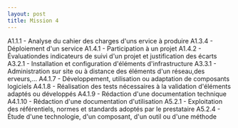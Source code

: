 ```yaml
---
layout: post
title: Mission 4
---
```


A1.1.1 - Analyse du cahier des charges d'uns ervice à produire
A1.3.4 - Déploiement d'un service
A1.4.1 - Participation à un projet
A1.4.2 - Évaluationdes indicateurs de suivi d'un projet et justification des écarts
A3.2.1 - Installation et configuration d'éléments d'infrastructure
A3.3.1 - Administration sur site ou à distance des éléments d'un réseau,des erveurs,...
A4.1.7 - Développement, utilisation ou adaptation de composants logiciels
A4.1.8 - Réalisation des tests nécessaires à la validation d'éléments adaptés ou développés
A4.1.9 - Rédaction d'une documentation technique
A4.1.10 - Rédaction d'une documentation d'utilisation
A5.2.1 - Exploitation des référentiels, normes et standards adoptés par le prestataire
A5.2.4 - Étude d'une technologie, d'un composant, d'un outil ou d'une méthode
